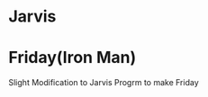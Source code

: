 <h1>Jarvis</h1>
<h1>Friday(Iron Man)</h1>
<p>Slight Modification to Jarvis Progrm to make Friday</p>
